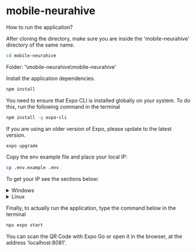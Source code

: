 # mobile-neurahive

How to run the application?

After cloning the directory, make sure you are inside the 'mobile-neurahive' directory of the same name.

```bash
cd mobile-neurahive
```

Folder: '\mobile-neurahive\mobile-neurahive'

Install the application dependencies.

```bash
npm install
```

You need to ensure that Expo CLI is installed globally on your system. To do this, run the following command in the terminal

```bash
npm install -g expo-cli
```

If you are using an older version of Expo, please update to the latest version.

```bash
expo upgrade
```

Copy the env example file and place your local IP:

```bash
cp .env.example .env
```

To get your IP see the sections below:
<details>
<summary>Windows</summary>

Run this:
```bash
ipconfig
```

you will see something like this:

```bash
Configuração de IP do Windows

Adaptador de Rede sem Fio Wi-Fi:

   Sufixo DNS específico de conexão. . . . . . :
   Endereço IPv6 . . . . . . . . . . : 2804:18:d7:ea53:268a:7d20:1657:2f52
   Endereço IPv6 Temporário. . . . . . . . : 2804:18:d7:ea53:d894:cbd1:2b13:9846
   Endereço IPv6 de link local . . . . . . . . : fe80::fb9d:55d3:b895:1ed9%11
   Endereço IPv4. . . . . . . .  . . . . . . . : 192.168.179.78
   Máscara de Sub-rede . . . . . . . . . . . . : 255.255.255.0
   Gateway Padrão. . . . . . . . . . . . . . . : fe80::b830:9bff:fec1:b9ca%11
                                                 192.168.179.97
```
</details>

<details>
<summary>Linux</summary>

Run this:

```bash
ifconfig
```

if you don't have net tools install
```bash
sudo apt install net-tools
```

after run `ìfconfig` you will see something like this:

<!-- TODO: Run this command in linux and paste the result -->
```bash

```
</details>


Finally, to actually run the application, type the command below in the terminal

```bash
npx expo start
```

You can scan the QR Code with Expo Go or open it in the browser, at the address 'localhost:8081'.
